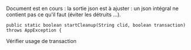 Document est en cours : la sortie json est à ajuster : un json intégral ne contient pas ce qu'il faut (éviter les détruits ...).

	public static boolean startCleanup(String clid, boolean transaction) throws AppException {
Vérifier usage de transaction